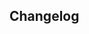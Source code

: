 
## Changelog
<!-- Replace this comment by a bullet list. More info: https://www.notion.so/citizenlab/Changelog-How-it-works-f418426c75994454a332bf067634f3f1 -->
